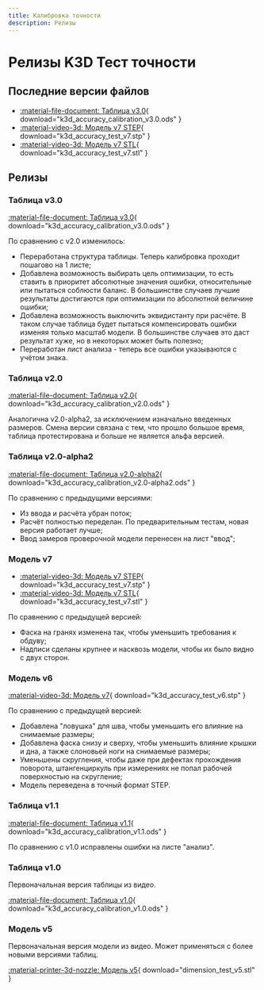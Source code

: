 ```yaml
---
title: Калибровка точности
description: Релизы
---
```


# Релизы K3D Тест точности

## Последние версии файлов

- [:material-file-document: Таблица v3.0](./releases/calcs/k3d_accuracy_calibration_v3.0.ods){ download="k3d_accuracy_calibration_v3.0.ods" }
- [:material-video-3d: Модель v7 STEP](./releases/models/k3d_accuracy_test_v7.stp){ download="k3d_accuracy_test_v7.stp" }
- [:material-video-3d: Модель v7 STL](./releases/models/k3d_accuracy_test_v7.stl){ download="k3d_accuracy_test_v7.stl" }

## Релизы

### Таблица v3.0

[:material-file-document: Таблица v3.0](./releases/calcs/k3d_accuracy_calibration_v3.0.ods){ download="k3d_accuracy_calibration_v3.0.ods" }

По сравнению с v2.0 изменилось:

- Переработана структура таблицы. Теперь калибровка проходит пошагово на 1 листе;
- Добавлена возможность выбирать цель оптимизации, то есть ставить в приоритет абсолютные значения ошибки, относительные или пытаться соблюсти баланс. В большинстве случаев лучшие результаты достигаются при оптимизации по абсолютной величине ошибки;
- Добавлена возможность выключить эквидистанту при расчёте. В таком случае таблица будет пытаться компенсировать ошибки изменяя только масштаб модели. В большинстве случаев это даст результат хуже, но в некоторых может быть полезно;
- Переработан лист анализа - теперь все ошибки указываются с учётом знака.

### Таблица v2.0

[:material-file-document: Таблица v2.0](./releases/calcs/k3d_accuracy_calibration_v2.0.ods){ download="k3d_accuracy_calibration_v2.0.ods" }

Аналогична v2.0-alpha2, за исключением изначально введенных размеров. Смена версии связана с тем, что прошло большое время, таблица протестирована и больше не является альфа версией.

### Таблица v2.0-alpha2

[:material-file-document: Таблица v2.0-alpha2](./releases/calcs/k3d_accuracy_calibration_v2.0-alpha2.ods){ download="k3d_accuracy_calibration_v2.0-alpha2.ods" }

По сравнению с предыдущими версиями:

- Из ввода и расчёта убран поток;
- Расчёт полностью переделан. По предварительным тестам, новая версия работает лучше;
- Ввод замеров проверочной модели перенесен на лист "ввод";

### Модель v7

- [:material-video-3d: Модель v7 STEP](./releases/models/k3d_accuracy_test_v7.stp){ download="k3d_accuracy_test_v7.stp" }
- [:material-video-3d: Модель v7 STL](./releases/models/k3d_accuracy_test_v7.stl){ download="k3d_accuracy_test_v7.stl" }

По сравнению с предыдущей версией:

- Фаска на гранях изменена так, чтобы уменьшить требования к обдуву;
- Надписи сделаны крупнее и насквозь модели, чтобы их было видно с двух сторон.

### Модель v6

[:material-video-3d: Модель v7](./releases/models/k3d_accuracy_test_v6.stp){ download="k3d_accuracy_test_v6.stp" }

По сравнению с предыдущей версией:

- Добавлена "ловушка" для шва, чтобы уменьшить его влияние на снимаемые размеры;
- Добавлена фаска снизу и сверху, чтобы уменьшить влияние крышки и дна, а также слоновьей ноги на снимаемые размеры;
- Уменьшены скругления, чтобы даже при дефектах прохождения поворота, штангенциркуль при измерениях не попал рабочей поверхностью на скругление;
- Модель переведена в точный формат STEP.

### Таблица v1.1

[:material-file-document: Таблица v1.1](./releases/calcs/k3d_accuracy_calibration_v1.1.ods){ download="k3d_accuracy_calibration_v1.1.ods" }

По сравнению с v1.0 исправлены ошибки на листе "анализ".

### Таблица v1.0

Первоначальная версия таблицы из видео.

[:material-file-document: Таблица v1.0](./releases/calcs/k3d_accuracy_calibration_v1.0.ods){ download="k3d_accuracy_calibration_v1.0.ods" }

### Модель v5

Первоначальная версия модели из видео. Может применяться с более новыми версиями таблиц.

[:material-printer-3d-nozzle: Модель v5](releases/models/dimension_test_v5.stl){ download="dimension_test_v5.stl" }
